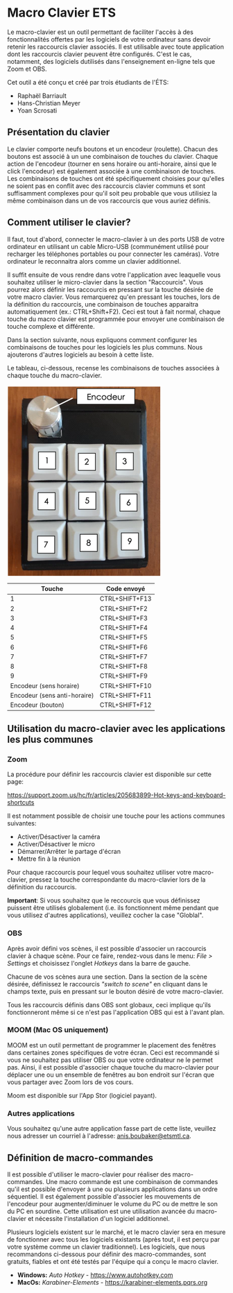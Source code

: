 # Macro Clavier ETS

Le macro-clavier est un outil permettant de faciliter l'accès à des fonctionnalités offertes par les logiciels de votre ordinateur sans devoir retenir les raccourcis clavier associés. Il est utilisable avec toute application dont les raccourcis clavier peuvent être configurés. C'est le cas, notamment, des logiciels dutilisés dans l'enseignement en-ligne tels que Zoom et OBS. 

Cet outil a été conçu et créé par trois étudiants de l'ÉTS: 
- Raphaël Barriault
- Hans-Christian Meyer
- Yoan Scrosati


## Présentation du clavier

Le clavier comporte neufs boutons et un encodeur (roulette). Chacun des boutons est associé à un une combinaison de touches du clavier. Chaque action de l'encodeur (tourner en sens horaire ou anti-horaire, ainsi que le click l'encodeur) est également associée à une combinaison de touches. Les combinaisons de touches ont été spécifiquement choisies pour qu'elles ne soient pas en conflit avec des raccourcis clavier communs et sont suffisamment complexes pour qu'il soit peu probable que vous utilisiez la même combinaison dans un de vos raccourcis que vous auriez définis. 

## Comment utiliser le clavier?

Il faut, tout d'abord, connecter le macro-clavier à un des ports USB de votre ordinateur en utilisant un cable Micro-USB (communément utilisé pour recharger les téléphones portables ou pour connecter les caméras). Votre ordinateur le reconnaitra alors comme un clavier additionnel. 

Il suffit ensuite de vous rendre dans votre l'application avec leaquelle vous souhaitez utiliser le micro-clavier dans la section "Raccourcis". Vous pourrez alors définir les raccourcis en pressant sur la touche désirée de votre macro clavier. Vous remarquerez qu'en pressant les touches, lors de la définition du raccourcis, une combinaison de touches apparaitra automatiquement (ex.: CTRL+Shift+F2). Ceci est tout à fait normal, chaque touche du macro clavier est programmée pour envoyer une combinaison de touche complexe et différente. 

Dans la section suivante, nous expliquons comment configurer les combinaisons de touches pour les logiciels les plus communs. Nous ajouterons d'autres logiciels au besoin à cette liste.

Le tableau, ci-dessous, recense les combinaisons de touches associées à chaque touche du macro-clavier. 

<img src="./images/photo_MacroClavier.png" alt="Macro-Clavier" style="zoom:50%;" />

| Touche                       | Code envoyé    |
| ---------------------------- | -------------- |
| 1                            | CTRL+SHIFT+F13 |
| 2                            | CTRL+SHIFT+F2  |
| 3                            | CTRL+SHIFT+F3  |
| 4                            | CTRL+SHIFT+F4  |
| 5                            | CTRL+SHIFT+F5  |
| 6                            | CTRL+SHIFT+F6  |
| 7                            | CTRL+SHIFT+F7  |
| 8                            | CTRL+SHIFT+F8  |
| 9                            | CTRL+SHIFT+F9  |
| Encodeur (sens horaire)      | CTRL+SHIFT+F10 |
| Encodeur (sens anti-horaire) | CTRL+SHIFT+F11 |
| Encodeur (bouton)            | CTRL+SHIFT+F12 |

## Utilisation du macro-clavier avec les applications les plus communes

### Zoom

La procédure pour définir les raccourcis clavier est disponible sur cette page: 

https://support.zoom.us/hc/fr/articles/205683899-Hot-keys-and-keyboard-shortcuts

Il est notamment possible de choisir une touche pour les actions communes suivantes: 

- Activer/Désactiver la caméra
- Activer/Désactiver le micro
- Démarrer/Arrêter le partage d'écran
- Mettre fin à la réunion

Pour chaque raccourcis pour lequel vous souhaitez utiliser votre macro-clavier, pressez la touche correspondante du macro-clavier lors de la définition du raccourcis. 

**Important**: Si vous souhaitez que le reccourcis que vous définissez puissent être utilisés globalement (i.e. ils fonctionnent même pendant que vous utilisez d'autres applications), veuillez cocher la case "Globlal". 

### OBS

Après avoir défini vos scènes, il est possible d'associer un raccourcis clavier à chaque scène. Pour ce faire, rendez-vous dans le menu: *File > Settings* et choisissez l'onglet *Hotkeys* dans la barre de gauche. 

Chacune de vos scènes aura une section. Dans la section de la scène désirée, définissez le raccourcis *"switch to scene"* en cliquant dans le champs texte, puis en pressant sur le bouton désiré de votre macro-clavier.

Tous les raccourcis définis dans OBS sont globaux, ceci implique qu'ils fonctionneront même si ce n'est pas l'application OBS qui est à l'avant plan. 

### MOOM (Mac OS uniquement)

MOOM est un outil permettant de programmer le placement des fenêtres dans certaines zones spécifiques de votre écran. Ceci est recommandé si vous ne souhaitez pas utiliser OBS ou que votre ordinateur ne le permet pas. Ainsi, il est possible d'associer chaque touche du macro-clavier pour déplacer une ou un ensemble de fenêtres au bon endroit sur l'écran que vous partager avec Zoom lors de vos cours. 

Moom est disponible sur l'App Stor (logiciel payant).

### Autres applications

Vous souhaitez qu'une autre application fasse part de cette liste, veuillez nous adresser un courriel à l'adresse: anis.boubaker@etsmtl.ca. 

## Définition de macro-commandes

Il est possible d'utiliser le macro-clavier pour réaliser des macro-commandes. Une macro commande est une combinaison de commandes qu'il est possible d'envoyer à une ou plusieurs applications dans un ordre séquentiel. Il est également possible d'associer les mouvements de l'encodeur pour augmenter/diminuer le volume du PC ou de mettre le son du PC en sourdine. Cette utilisation est une utilisation avancée du macro-clavier et nécessite l'installation d'un logiciel additionnel. 

Plusieurs logiciels existent sur le marché, et le macro clavier sera en mesure de fonctionner avec tous les logiciels existants (après tout, il est perçu par votre système comme un clavier traditionnel). Les logiciels, que nous recommandons ci-dessous pour définir des macro-commandes, sont gratuits, fiables et ont été testés par l'équipe qui a conçu le macro clavier. 

* **Windows:** *Auto Hotkey* -  https://www.autohotkey.com
* **MacOs:** *Karabiner-Elements* - https://karabiner-elements.pqrs.org 





